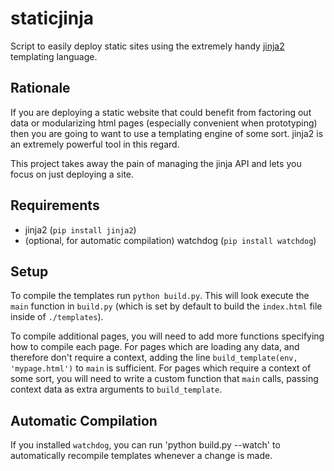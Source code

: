 staticjinja
===========

Script to easily deploy static sites using the extremely handy [jinja2](http://jinja.pocoo.org/docs/) templating language.

Rationale
---------

If you are deploying a static website that could benefit from factoring out data or modularizing html pages (especially convenient when prototyping) then you are going to want to use a templating engine of some sort. jinja2 is an extremely powerful tool in this regard.

This project takes away the pain of managing the jinja API and lets you focus on just deploying a site.

Requirements
------------

* jinja2 (`pip install jinja2`)
* (optional, for automatic compilation) watchdog (`pip install watchdog`)

Setup
-----

To compile the templates run `python build.py`. This will look execute the `main` function in `build.py` (which is set by default to build the `index.html` file inside of `./templates`).

To compile additional pages, you will need to add more functions specifying how to compile each page. For pages which are loading any data, and therefore don't require a context, adding the line `build_template(env, 'mypage.html')` to `main` is sufficient. For pages which require a context of some sort, you will need to write a custom function that `main` calls, passing context data as extra arguments to `build_template`.

Automatic Compilation
---------------------

If you installed `watchdog`, you can run 'python build.py --watch' to automatically recompile templates whenever a change is made.
